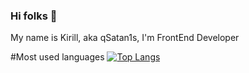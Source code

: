 ### Hi folks 👋
My name is Kirill, aka qSatan1s, I'm  FrontEnd Developer


#Most used languages
[![Top Langs](https://github-readme-stats.vercel.app/api/top-langs/?username=anuraghazra)](https://github.com/anuraghazra/github-readme-stats)
